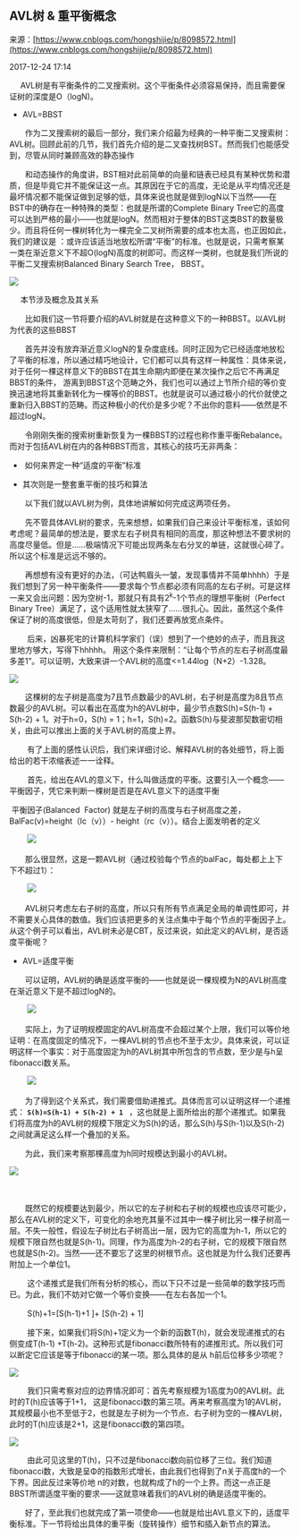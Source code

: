 ## AVL树 &amp; 重平衡概念

来源：[https://www.cnblogs.com/hongshijie/p/8098572.html](https://www.cnblogs.com/hongshijie/p/8098572.html)

2017-12-24 17:14




     AVL树是有平衡条件的二叉搜索树。这个平衡条件必须容易保持，而且需要保证树的深度是O（logN)。


* AVL=BBST  


　　作为二叉搜索树的最后一部分，我们来介绍最为经典的一种平衡二叉搜索树：AVL树。回顾此前的几节，我们首先介绍的是二叉查找树BST。然而我们也能感受到，尽管从同时兼顾高效的静态操作  

　　和动态操作的角度讲，BST相对此前简单的向量和链表已经具有某种优势和潜质，但是毕竟它并不能保证这一点。其原因在于它的高度，无论是从平均情况还是最坏情况都不能保证做到足够的低，具体来说也就是做到logN以下当然——在BST中的确存在一种特殊的类型：也就是所谓的Complete Binary Tree它的高度可以达到严格的最小——也就是logN。然而相对于整体的BST这类BST的数量极少。而且将任何一棵树转化为一棵完全二叉树所需要的成本也太高，也正因如此，我们的建议是                                    ：或许应该适当地放松所谓“平衡”的标准。也就是说，只需考察某一类在渐近意义下不超O(logN)高度的树即可。而这样一类树，也就是我们所说的平衡二叉搜索树Balanced Binary Search Tree，       BBST。

![][0]


     本节涉及概念及其关系


　　比如我们这一节将要介绍的AVL树就是在这种意义下的一种BBST。以AVL树为代表的这些BBST

　　首先并没有放弃渐近意义logN的复杂度底线。同时正因为它已经适度地放松了平衡的标准，所以通过精巧地设计，它们都可以具有这样一种属性：具体来说，对于任何一棵这样意义下的BBST在其生命期内即便在某次操作之后它不再满足BBST的条件， 游离到BBST这个范畴之外，我们也可以通过上节所介绍的等价变换迅速地将其重新转化为一棵等价的BBST。也就是说可以通过极小的代价就使之重新归入BBST的范畴。而这种极小的代价是多少呢？不出你的意料——依然是不超过logN。           


　　令刚刚失衡的搜索树重新恢复为一棵BBST的过程也称作重平衡Rebalance。而对于包括AVL树在内的各种BBST而言，其核心的技巧无非两条：    

*  如何来界定一种“适度的平衡”标准     



* 其次则是一整套重平衡的技巧和算法  



　　以下我们就以AVL树为例，具体地讲解如何完成这两项任务。


　　先不管具体AVL树的要求，先来想想，如果我们自己来设计平衡标准，该如何考虑呢？最简单的想法是，要求左右子树具有相同的高度，那这种想法不要求树的高度尽量低。但是……极端情况下可能出现两条左右分叉的单链，这就很心碎了。所以这个标准是远远不够的。


　　再想想有没有更好的办法，（可达鸭眉头一皱，发现事情并不简单hhhh）于是我们想到了另一种平衡条件——要求每个节点都必须有同高的左右子树。可是这样一来又会出问题：因为空树-1，那就只有具有2<sup>k</sup>-1个节点的理想平衡树（Perfect Binary Tree）满足了，这个适用性就太狭窄了……很扎心。因此，虽然这个条件保证了树的高度很低，但是太苛刻了，我们还要再放宽点条件。

　　       后来，凶暴死宅的计算机科学家们（误）想到了一个绝妙的点子，而且我这里地方够大，写得下hhhhh。 用这个条件来限制：“让每个节点的左右子树高度最多差1”。可以证明，大致来讲一个AVL树的高度<=1.44log（N+2）-1.328。

![][1]


　　这棵树的左子树是高度为7且节点数最少的AVL树，右子树是高度为8且节点数最少的AVL树。可以看出在高度为h的AVL树中，最少节点数S(h)=S(h-1) + S(h-2) + 1。对于h=0，S(h) = 1；h=1，S(h)=2。函数S(h)与斐波那契数密切相关，由此可以推出上面的关于AVL树的高度上界。

 　　有了上面的感性认识后，我们来详细讨论、解释AVL树的各处细节，将上面给出的若干浓缩表述一一诠释。

 　　首先，给出在AVL的意义下，什么叫做适度的平衡。这要引入一个概念——平衡因子，凭它来判断一棵树是否是在AVL意义下的适度平衡  


 平衡因子(Balanced  Factor)  就是左子树的高度与右子树高度之差，BalFac(v)=height（lc（v））- height（rc（v））。结合上面发明者的定义   

　　
![][2]

　　那么很显然，这是一颗AVL树（通过校验每个节点的balFac，每处都上上下下不超过1）：

　　
![][3]


　　AVL树只考虑左右子树的高度，所以只有所有节点满足全局的单调性即可，并不需要关心具体的数值。我们应该把更多的关注点集中于每个节点的平衡因子上。从这个例子可以看出，AVL树未必是CBT，反过来说，如此定义的AVL树，是否适度平衡呢？


* AVL=适度平衡   


　　可以证明，AVL树的确是适度平衡的——也就是说一棵规模为N的AVL树高度在渐近意义下是不超过logN的。

　　
![][4]


　　实际上，为了证明规模固定的AVL树高度不会超过某个上限，我们可以等价地证明：在高度固定的情况下，一棵AVL树的节点也不至于太少。具体来说，可以证明这样一个事实：对于高度固定为h的AVL树其中所包含的节点数，至少是与h呈fibonacci数关系。        

　　
![][5]


　　为了得到这个关系式，我们需要借助递推式。具体而言可以证明这样一个递推式： **`S(h)=S(h-1) + S(h-2) + 1 `** ，这也就是上面所给出的那个递推式。如果我们将高度为h的AVL树的规模下限定义为S(h)的话，那么S(h)与S(h-1)以及S(h-2)之间就满足这么样一个叠加的关系。        


　　为此，我们来考察那棵高度为h同时规模达到最小的AVL树。

![][6]


　　

　　既然它的规模要达到最少，所以它的左子树和右子树的规模也应该尽可能少，那么在AVL树的定义下，可变化的余地充其量不过其中一棵子树比另一棵子树高一层。不失一般性，假设左子树比右子树高出一层，因为它的高度为h-1，所以它的规模下限自然也就是S(h-1)。同理，作为高度为h-2的右子树，它的规模下限自然也就是S(h-2)。当然——还不要忘了这里的树根节点。这也就是为什么我们还要再附加上一个单位1。        


　　 这个递推式是我们所有分析的核心，而以下只不过是一些简单的数学技巧而已。为此，我们不妨对它做一个等价变换——在左右各加一个1。


 　　S(h)+1=[S(h-1)+1 ]+ [S(h-2) + 1]


 　　接下来，如果我们将S(h)+1定义为一个新的函数T(h)，就会发现递推式的右侧变成T(h-1) +T(h-2)。这种形式是fibonacci数所特有的递推形式。所以我们可以断定它应该是等于fibonacci的某一项。那么具体的是从 h前后位移多少项呢？      

![][7]

 　　我们只需考察对应的边界情况即可：首先考察规模为1高度为0的AVL树。此时的T(h)应该等于1+1，            这是fibonacci数的第三项。再来考察高度为1的AVL树，其规模最小也不至低于2，也就是左子树为一个节点、右子树为空的一棵AVL树，此时的T(h)应该是2+1，这是fibonacci数的第四项。           

![][8]


 　　由此可见这里的T(h)，只不过是fibonacci数向前位移了三位。我们知道fibonacci数，大致是呈Φ的指数形式增长，由此我们也得到了n关于高度h的一个下界。因此反过来等价地 n的对数，也就构成了h的一个上界。而这一点正是BBST所谓适度平衡的要求——这就意味着我们的AVL树的确是适度平衡的。                    


　　好了，至此我们也就完成了第一项使命——也就是给出AVL意义下的，适度平衡标准。下一节将给出具体的重平衡（旋转操作）细节和插入新节点的算法。


[0]: ./img/109652148.png
[1]: ./img/1441563338.jpg
[2]: ./img/1742831632.png
[3]: ./img/897792778.png
[4]: ./img/658953353.png
[5]: ./img/508111925.png
[6]: ./img/537100629.png
[7]: ./img/1514014403.png
[8]: ./img/1447408374.png